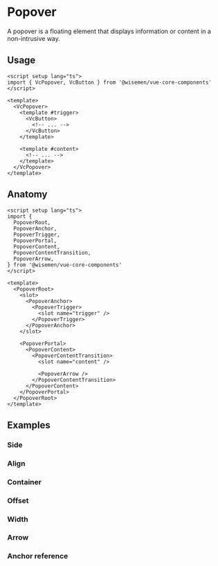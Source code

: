# Popover

A popover is a floating element that displays information or content in a non-intrusive way.

<ComponentPreview name="popover/examples/main" />

## Usage
```vue
<script setup lang="ts">
import { VcPopover, VcButton } from '@wisemen/vue-core-components'
</script>

<template>
  <VcPopover>
    <template #trigger>
      <VcButton>
        <!-- ... -->
      </VcButton>
    </template>

    <template #content>
      <!-- ... -->
    </template>
  </VcPopover>
</template>
```

## Anatomy

```vue
<script setup lang="ts">
import {
  PopoverRoot,
  PopoverAnchor,
  PopoverTrigger,
  PopoverPortal,
  PopoverContent,
  PopoverContentTransition,
  PopoverArrow,
} from '@wisemen/vue-core-components'
</script>

<template>
  <PopoverRoot>
    <slot>
      <PopoverAnchor>
        <PopoverTrigger>
          <slot name="trigger" />
        </PopoverTrigger>
      </PopoverAnchor>
    </slot>

    <PopoverPortal>
      <PopoverContent>
        <PopoverContentTransition>
          <slot name="content" />

          <PopoverArrow />
        </PopoverContentTransition>
      </PopoverContent>
    </PopoverPortal>
  </PopoverRoot>
</template>
```

## Examples

### Side

<ComponentPreview name="popover/examples/side" />

### Align

<ComponentPreview name="popover/examples/align" />

### Container

<ComponentPreview name="popover/examples/container" />

### Offset

<ComponentPreview name="popover/examples/offset" />

### Width

<ComponentPreview name="popover/examples/width" />

### Arrow

<ComponentPreview name="popover/examples/arrow" />

### Anchor reference

<ComponentPreview name="popover/examples/anchor-reference" />

<!-- @include: ./popover-meta.md -->